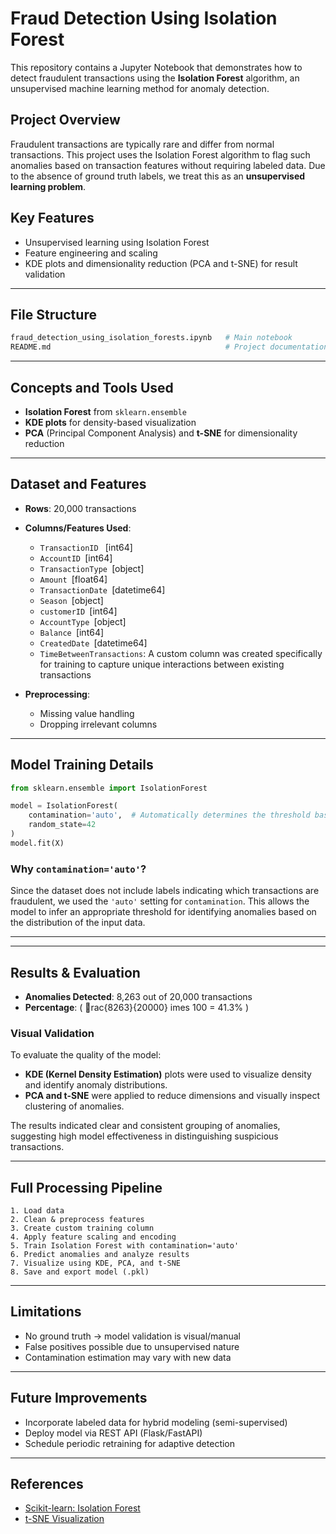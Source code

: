 
#  Fraud Detection Using Isolation Forest

This repository contains a Jupyter Notebook that demonstrates how to detect fraudulent transactions using the **Isolation Forest** algorithm, an unsupervised machine learning method for anomaly detection.

##  Project Overview

Fraudulent transactions are typically rare and differ from normal transactions. This project uses the Isolation Forest algorithm to flag such anomalies based on transaction features without requiring labeled data. Due to the absence of ground truth labels, we treat this as an **unsupervised learning problem**.

##  Key Features

- Unsupervised learning using Isolation Forest
- Feature engineering and scaling
- KDE plots and dimensionality reduction (PCA and t-SNE) for result validation

---

##  File Structure

```bash
fraud_detection_using_isolation_forests.ipynb   # Main notebook
README.md                                       # Project documentation
```

---

##  Concepts and Tools Used

- **Isolation Forest** from `sklearn.ensemble`
- **KDE plots** for density-based visualization
- **PCA** (Principal Component Analysis) and **t-SNE** for dimensionality reduction

---

##  Dataset and Features

- **Rows**: 20,000 transactions
- **Columns/Features Used**:
  - `TransactionID ` [int64]
  - `AccountID `[int64]
  - `TransactionType `[object]
  - `Amount `[float64]
  - `TransactionDate `[datetime64]
  - `Season `[object]
  - `customerID `[int64]
  - `AccountType `[object]
  - `Balance `[int64]
  - `CreatedDate `[datetime64]
  - `TimeBetweenTransactions`: A custom column was created specifically for training to capture unique interactions between existing transactions

- **Preprocessing**:
  - Missing value handling
  - Dropping irrelevant columns

---

##  Model Training Details

```python
from sklearn.ensemble import IsolationForest

model = IsolationForest(
    contamination='auto',  # Automatically determines the threshold based on the dataset
    random_state=42
)
model.fit(X)
```

###  Why `contamination='auto'`?
Since the dataset does not include labels indicating which transactions are fraudulent, we used the `'auto'` setting for `contamination`. This allows the model to infer an appropriate threshold for identifying anomalies based on the distribution of the input data.

---

---

##  Results & Evaluation

- **Anomalies Detected**: 8,263 out of 20,000 transactions
- **Percentage**: \( rac{8263}{20000} 	imes 100 = 41.3\% \)

###  Visual Validation

To evaluate the quality of the model:
- **KDE (Kernel Density Estimation)** plots were used to visualize density and identify anomaly distributions.
- **PCA and t-SNE** were applied to reduce dimensions and visually inspect clustering of anomalies.

The results indicated clear and consistent grouping of anomalies, suggesting high model effectiveness in distinguishing suspicious transactions.

---

##  Full Processing Pipeline

```text
1. Load data
2. Clean & preprocess features
3. Create custom training column
4. Apply feature scaling and encoding
5. Train Isolation Forest with contamination='auto'
6. Predict anomalies and analyze results
7. Visualize using KDE, PCA, and t-SNE
8. Save and export model (.pkl)
```

---

##  Limitations

- No ground truth → model validation is visual/manual
- False positives possible due to unsupervised nature
- Contamination estimation may vary with new data

---

##  Future Improvements

- Incorporate labeled data for hybrid modeling (semi-supervised)
- Deploy model via REST API (Flask/FastAPI)
- Schedule periodic retraining for adaptive detection

---

##  References

- [Scikit-learn: Isolation Forest](https://scikit-learn.org/stable/modules/generated/sklearn.ensemble.IsolationForest.html)
- [t-SNE Visualization](https://distill.pub/2016/misread-tsne/)
